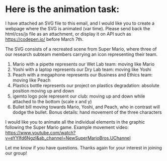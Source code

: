 # Here is the animation task:
I have attached an SVG file to this email, and I would like you to create a webpage where the SVG is animated (var time). Please send back the html/css/js file as an attachment, or display it on API such as https://codepen.io/ before March 7th.

The SVG consists of a recreated scene from Super Mario, where three of our research subteam members carrying an icon representing their team.

1. Mario with a pipette represents our Wet Lab team: moving like Mario
2. Yoshi with a laptop represents our Dry Lab team: moving like Yoshi
3. Peach with a megaphone represents our Business and Ethics team: moving like Peach
4. Plastics bottle represents our project on plastics degradation: absolute position moving up and down
5. igemto logo pole represent our club: moving up and down while attached to the bottom (scale x and y)
6. Bullet bill moving towards Mario, Yoshi, and Peach, who in contrast will dodge the bullet.
Bonus details: hand movement of the three characters

I would like you to animate all the individual elements in the graphic following the Super Mario game. Example movement video: https://www.youtube.com/watch?v=eYYIfd6NgzI&ab_channel=NewSuperMarioBros.UChannel

Let me know if you have questions. Thanks again for your interest in joining our group!
